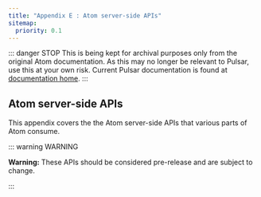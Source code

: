 ```yaml
---
title: "Appendix E : Atom server-side APIs"
sitemap:
  priority: 0.1
---
```


::: danger STOP
This is being kept for archival purposes only from the original Atom documentation. As this may no longer be relevant to Pulsar, use this at your own risk.
Current Pulsar documentation is found at [documentation home](/docs/launch-manual/getting-started).
:::

## Atom server-side APIs

This appendix covers the the Atom server-side APIs that various parts of Atom consume.

::: warning WARNING

**Warning:** These APIs should be considered pre-release and are subject to change.

:::

<!-- @include: ./sections/atom-package-server-api.md -->

<!-- @include: ./sections/atom-update-server-api.md -->
